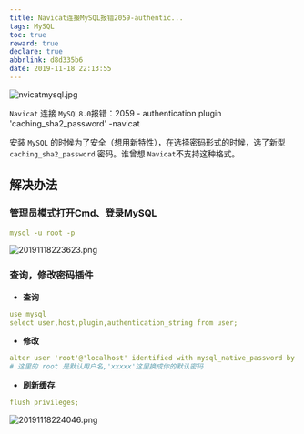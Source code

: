 ```yaml
---
title: Navicat连接MySQL报错2059-authentic...
tags: MySQL
toc: true
reward: true
declare: true
abbrlink: d8d335b6
date: 2019-11-18 22:13:55
---
```


![nvicatmysql.jpg](https://cdn.anyway1314.cn/imagenvicatmysql.jpg-title)

`Navicat` 连接 `MySQL8.0`报错：2059 - authentication plugin 'caching_sha2_password' -navicat

<!-- more -->

安装 `MySQL` 的时候为了安全（想用新特性），在选择密码形式的时候，选了新型 `caching_sha2_password` 密码。谁曾想 `Navicat`不支持这种格式。
## 解决办法
### 管理员模式打开Cmd、登录MySQL
``` yaml
mysql -u root -p
```
![20191118223623.png](https://cdn.anyway1314.cn/image20191118223623.png)

### 查询，修改密码插件
- **查询**
```yml
use mysql
select user,host,plugin,authentication_string from user;
```
- **修改**
```yml
alter user 'root'@'localhost' identified with mysql_native_password by 'xxxxx';
# 这里的 root 是默认用户名,'xxxxx'这里换成你的默认密码
```
- **刷新缓存**
``` yaml
flush privileges;
```

![20191118224046.png](https://cdn.anyway1314.cn/image20191118224046.png)